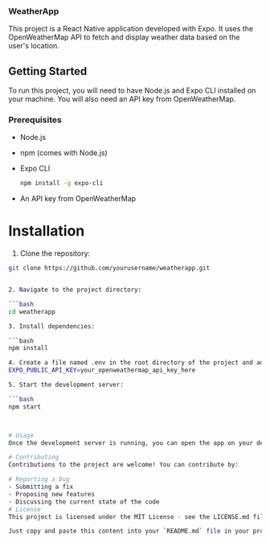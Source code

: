 ### WeatherApp

This project is a React Native application developed with Expo. It uses the OpenWeatherMap API to fetch and display weather data based on the user's location.

## Getting Started

To run this project, you will need to have Node.js and Expo CLI installed on your machine. You will also need an API key from OpenWeatherMap.

### Prerequisites

- Node.js
- npm (comes with Node.js)
- Expo CLI

  ```bash
  npm install -g expo-cli

- An API key from OpenWeatherMap

# Installation

1. Clone the repository:

  ```bash
  git clone https://github.com/yourusername/weatherapp.git


2. Navigate to the project directory:

  ```bash
  cd weatherapp

3. Install dependencies:

  ```bash
  npm install

4. Create a file named .env in the root directory of the project and add your API key:
EXPO_PUBLIC_API_KEY=your_openweathermap_api_key_here

5. Start the development server:

  ```bash
  npm start



# Usage
Once the development server is running, you can open the app on your device using the Expo app or on a simulator/emulator. The app will fetch weather data based on your current location and display it.

# Contributing
Contributions to the project are welcome! You can contribute by:

# Reporting a bug
- Submitting a fix
- Proposing new features
- Discussing the current state of the code
# License
This project is licensed under the MIT License - see the LICENSE.md file for details.

Just copy and paste this content into your `README.md` file in your project directory to provide useful information and instructions for users and contributors of your application.

